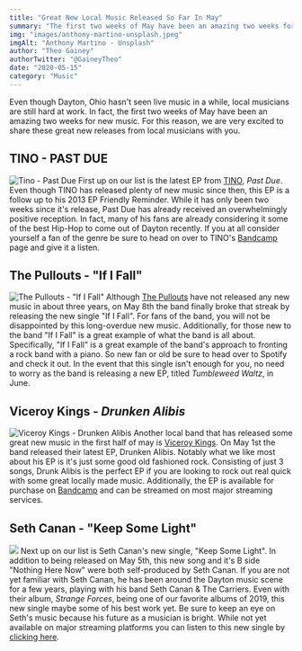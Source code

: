 ```yaml
---
title: "Great New Local Music Released So Far In May"
summary: "The first two weeks of May have been an amazing two weeks for new music."
img: "images/anthony-martino-unsplash.jpeg"
imgAlt: "Anthony Martino - Unsplash"
author: "Theo Gainey"
authorTwitter: "@GaineyTheo"
date: "2020-05-15"
category: "Music"
---
```


Even though Dayton, Ohio hasn't seen live music in a while, local musicians are still hard at work. In fact, the first two weeks of May have been an amazing two weeks for new music. For this reason, we are very excited to share these great new releases from local musicians with you.

## TINO - PAST DUE
![Tino - Past Due](/images/tino-past-due.jpeg)
First up on our list is the latest EP from [TINO](http://itstino.com/), *Past Due*. Even though TINO has released plenty of new music since then, this EP is a follow up to his 2013 EP Friendly Reminder. While it has only been two weeks since it's release, Past Due has already received an overwhelmingly positive reception. In fact, many of his fans are already considering it some of the best Hip-Hop to come out of Dayton recently. If you at all consider yourself a fan of the genre be sure to head on over to TINO's [Bandcamp](https://hiphoptino.bandcamp.com/) page and give it a listen.

## The Pullouts - "If I Fall"
![The Pullouts - "If I Fall"](/images/the-pullouts-tumbleweed-waltz.png)
Although [The Pullouts](https://www.thepullouts.com/) have not released any new music in about three years, on May 8th the band finally broke that streak by releasing the new single "If I Fall". For fans of the band, you will not be disappointed by this long-overdue new music. Additionally, for those new to the band "If I Fall" is a great example of what the band is all about. Specifically, "If I Fall" is a great example of the band's approach to fronting a rock band with a piano. So new fan or old be sure to head over to Spotify and check it out. In the event that this single isn't enough for you, no need to worry as the band is releasing a new EP, titled *Tumbleweed Waltz*, in June.

## Viceroy Kings - *Drunken Alibis*
![Viceroy Kings - Drunken Alibis](/images/viceroy-kings-drunken-alibis.jpeg)
Another local band that has released some great new music in the first half of may is [Viceroy Kings](https://www.facebook.com/ViceroyKings). On May 1st the band released their latest EP, Drunken Alibis. Notably what we like most about his EP is it's just some good old fashioned rock. Consisting of just 3 songs, Drunk Alibis is the perfect EP if you are looking to rock out real quick with some great locally made music. Additionally, the EP is available for purchase on [Bandcamp](https://viceroykings.bandcamp.com/album/drunken-alibis) and can be streamed on most major streaming services.

## Seth Canan - "Keep Some Light"
![](/images/seth-canan-keep-some-light.jpg)
Next up on our list is Seth Canan's new single, "Keep Some Light". In addition to being released on May 5th, this new song and it's B side "Nothing Here Now" were both self-produced by Seth Canan. If you are not yet familiar with Seth Canan, he has been around the Dayton music scene for a few years, playing with his band Seth Canan & The Carriers. Even with their album, *Strange Forces*, being one of our favorite albums of 2019, this new single maybe some of his best work yet. Be sure to keep an eye on Seth's music because his future as a musician is bright. While not yet available on major streaming platforms you can listen to this new single by [clicking here](https://sethcanan.hearnow.com/).
